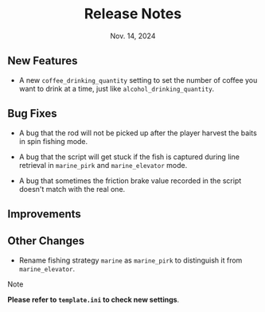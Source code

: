 
<div align="center">
<h1>Release Notes</h1>
Nov. 14, 2024 
</div>


## New Features
- A new `coffee_drinking_quantity` setting to set the number of coffee you want to drink
  at a time, just like `alcohol_drinking_quantity`.

## Bug Fixes
- A bug that the rod will not be picked up after the player harvest the baits in 
  spin fishing mode.

- A bug that the script will get stuck if the fish is captured during line retrieval 
  in `marine_pirk` and `marine_elevator` mode.

- A bug that sometimes the friction brake value recorded in the script doesn't match 
  with the real one.

## Improvements
<!-- - If a fish escapes during line retrieval when using marine fishing mode, the script 
  will now sink the lure immediately instead of resetting the rod to the ready state.
- Now, the script will always check a different rod than the previous one to avoid 
  checking the same one over and over again.
- Increase the color tolerance of friction brake bar detection.
- The screenshot will now be taken of your game window instead of the entire screen. -->

<!--  -->
## Other Changes
- Rename fishing strategy `marine` as `marine_pirk` to distinguish it from `marine_elevator`.
 
> [!NOTE]
**Please refer to `template.ini` to check new settings**.